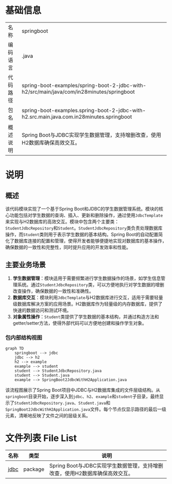 # 基础信息

|      |      |
|------|------|
| 名称 | springboot |
| 编码语言 | .java |
| 代码路径 | spring-boot-examples/spring-boot-2-jdbc-with-h2/src/main/java/com/in28minutes/springboot |
| 包名 | spring-boot-examples.spring-boot-2-jdbc-with-h2.src.main.java.com.in28minutes.springboot |
| 概述说明 | Spring Boot与JDBC实现学生数据管理，支持增删改查，使用H2数据库确保高效交互。 |

# 说明

## 概述
该代码模块实现了一个基于Spring Boot和JDBC的学生数据管理系统。模块的核心功能包括对学生数据的查询、插入、更新和删除操作，通过使用`JdbcTemplate`来实现与H2数据库的高效交互。模块中包含两个主要类：`StudentJdbcRepository`和`Student`。`StudentJdbcRepository`类负责处理数据库操作，而`Student`类则用于表示学生数据的基本结构。Spring Boot的自动配置简化了数据库连接的配置和管理，使得开发者能够便捷地实现对数据库的基本操作，确保数据的一致性和完整性，同时提升应用的开发效率和性能。

## 主要业务场景
1. **学生数据管理**：模块适用于需要频繁进行学生数据操作的场景，如学生信息管理系统。通过`StudentJdbcRepository`类，可以方便地执行对学生数据的增删改查操作，确保数据的一致性和准确性。
2. **数据库交互**：模块利用`JdbcTemplate`与H2数据库进行交互，适用于需要轻量级数据库解决方案的应用场景。H2数据库作为轻量级的内存数据库，提供了快速的数据访问和测试环境。
3. **对象属性操作**：`Student`类提供了学生数据的基本结构，并通过构造方法和getter/setter方法，使得外部代码可以方便地创建和操作学生对象。


### 包内部结构视图

```mermaid
graph TD
    springboot --> jdbc
    jdbc --> h2
    h2 --> example
    example --> student
    student --> StudentJdbcRepository.java
    student --> Student.java
    example --> SpringBoot2JdbcWithH2Application.java
```

该流程图展示了Spring Boot项目中JDBC与H2数据库集成的文件层级结构。从`springboot`目录开始，逐步深入到`jdbc`、`h2`、`example`和`student`子目录，最终显示了`StudentJdbcRepository.java`、`Student.java`和`SpringBoot2JdbcWithH2Application.java`文件。每个节点仅显示路径的最后一级元素，清晰地反映了文件之间的层级关系。

# 文件列表 File List

| 名称   | 类型  | 说明 |
|-------|------|-------------|
| [jdbc](jdbc/_module.md) | package | Spring Boot与JDBC实现学生数据管理，支持增删改查，使用H2数据库确保高效交互。 |



